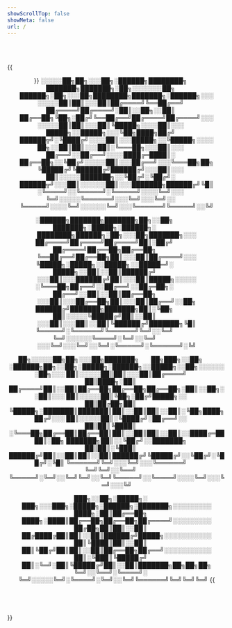 ```yaml
---
showScrollTop: false
showMeta: false
url: /
---
```


<div style="display: flex;flex-direction: column">
  <br/>
  <br/>
  <div class="photo">
      <img src="/images/me.jpg" alt="">
  </div>

  {{<header class="center main-idea">}}
  ░░░░░██╗██╗░░░██╗░██████╗████████╗  ███████╗███████╗░██╗░░░░░░░██╗  ██████╗░██╗░░░██╗████████╗███████╗░██████╗░░░
  ░░░░░██║██║░░░██║██╔════╝╚══██╔══╝  ██╔════╝██╔════╝░██║░░██╗░░██║  ██╔══██╗╚██╗░██╔╝╚══██╔══╝██╔════╝██╔════╝░░░
  ░░░░░██║██║░░░██║╚█████╗░░░░██║░░░  █████╗░░█████╗░░░╚██╗████╗██╔╝  ██████╦╝░╚████╔╝░░░░██║░░░█████╗░░╚█████╗░░░░
  ██╗░░██║██║░░░██║░╚═══██╗░░░██║░░░  ██╔══╝░░██╔══╝░░░░████╔═████║░  ██╔══██╗░░╚██╔╝░░░░░██║░░░██╔══╝░░░╚═══██╗██╗
  ╚█████╔╝╚██████╔╝██████╔╝░░░██║░░░  ██║░░░░░███████╗░░╚██╔╝░╚██╔╝░  ██████╦╝░░░██║░░░░░░██║░░░███████╗██████╔╝╚█║
  ░╚════╝░░╚═════╝░╚═════╝░░░░╚═╝░░░  ╚═╝░░░░░╚══════╝░░░╚═╝░░░╚═╝░░  ╚═════╝░░░░╚═╝░░░░░░╚═╝░░░╚══════╝╚═════╝░░╚╝

  ░██████╗███████╗███████╗██╗░░██╗    ███████╗░█████╗░██████╗░    ████████╗██████╗░██╗░░░██╗███████╗░░░
  ██╔════╝██╔════╝██╔════╝██║░██╔╝    ██╔════╝██╔══██╗██╔══██╗    ╚══██╔══╝██╔══██╗██║░░░██║██╔════╝░░░
  ╚█████╗░█████╗░░█████╗░░█████═╝░    █████╗░░██║░░██║██████╔╝    ░░░██║░░░██████╔╝██║░░░██║█████╗░░░░░
  ░╚═══██╗██╔══╝░░██╔══╝░░██╔═██╗░    ██╔══╝░░██║░░██║██╔══██╗    ░░░██║░░░██╔══██╗██║░░░██║██╔══╝░░██╗
  ██████╔╝███████╗███████╗██║░╚██╗    ██║░░░░░╚█████╔╝██║░░██║    ░░░██║░░░██║░░██║╚██████╔╝███████╗╚█║
  ╚═════╝░╚══════╝╚══════╝╚═╝░░╚═╝    ╚═╝░░░░░░╚════╝░╚═╝░░╚═╝    ░░░╚═╝░░░╚═╝░░╚═╝░╚═════╝░╚══════╝░╚╝

  ██╗░░░░░██╗██╗░░░██╗███████╗  ██╗███╗░░██╗  ░██████╗██╗░░██╗░█████╗░██████╗░░█████╗░░██╗░░░░░░░██╗░░░
  ██║░░░░░██║██║░░░██║██╔════╝  ██║████╗░██║  ██╔════╝██║░░██║██╔══██╗██╔══██╗██╔══██╗░██║░░██╗░░██║░░░
  ██║░░░░░██║╚██╗░██╔╝█████╗░░  ██║██╔██╗██║  ╚█████╗░███████║███████║██║░░██║██║░░██║░╚██╗████╗██╔╝░░░
  ██║░░░░░██║░╚████╔╝░██╔══╝░░  ██║██║╚████║  ░╚═══██╗██╔══██║██╔══██║██║░░██║██║░░██║░░████╔═████║░██╗
  ███████╗██║░░╚██╔╝░░███████╗  ██║██║░╚███║  ██████╔╝██║░░██║██║░░██║██████╔╝╚█████╔╝░░╚██╔╝░╚██╔╝░╚█║
  ╚══════╝╚═╝░░░╚═╝░░░╚══════╝  ╚═╝╚═╝░░╚══╝  ╚═════╝░╚═╝░░╚═╝╚═╝░░╚═╝╚═════╝░░╚════╝░░░░╚═╝░░░╚═╝░░░╚╝

  ███╗░░██╗░█████╗░  ███╗░░░███╗░█████╗░██████╗░███████╗░░░░░░░░░
  ████╗░██║██╔══██╗  ████╗░████║██╔══██╗██╔══██╗██╔════╝░░░░░░░░░
  ██╔██╗██║██║░░██║  ██╔████╔██║██║░░██║██████╔╝█████╗░░░░░░░░░░░
  ██║╚████║██║░░██║  ██║╚██╔╝██║██║░░██║██╔══██╗██╔══╝░░░░░░░░░░░
  ██║░╚███║╚█████╔╝  ██║░╚═╝░██║╚█████╔╝██║░░██║███████╗██╗██╗██╗
  ╚═╝░░╚══╝░╚════╝░  ╚═╝░░░░░╚═╝░╚════╝░╚═╝░░╚═╝╚══════╝╚═╝╚═╝╚═╝
  {{</header>}}
</div>